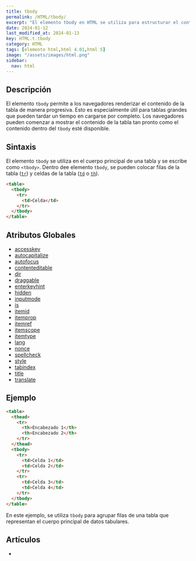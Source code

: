 ```yaml
---
title: tbody
permalink: /HTML/tbody/
excerpt: "El elemento tbody en HTML se utiliza para estructurar el contenido principal de una tabla de manera progresiva, permitiendo que los navegadores muestren la tabla a medida que se carga."
date: 2024-01-12
last_modified_at: 2024-01-13
key: HTML.t.tbody
category: HTML
tags: [elemento html,html 4.01,html 5]
image: "/assets/images/html.png"
sidebar:
  nav: html
---
```


## Descripción


El elemento `tbody` permite a los navegadores renderizar el contenido de la tabla de manera progresiva. Esto es especialmente útil para tablas grandes que pueden tardar un tiempo en cargarse por completo. Los navegadores pueden comenzar a mostrar el contenido de la tabla tan pronto como el contenido dentro del `tbody` esté disponible.


## Sintaxis


El elemento `tbody` se utiliza en el cuerpo principal de una tabla y se escribe como `<tbody>`. Dentro dee elemento `tbody`, se pueden colocar filas de la tabla ([`tr`](https://www.w3api.com/HTML/tr/)) y celdas de la tabla ([`td`](https://www.w3api.com/HTML/td/) o [`th`](https://www.w3api.com/HTML/th/)).


```html
<table>
  <tbody>
    <tr>
      <td>Celda</td>
    </tr>
  </tbody>
</table>
```


## Atributos Globales

- [accesskey](https://www.w3api.com/HTML/accesskey/)
- [autocapitalize](https://www.w3api.com/HTML/autocapitalize/)
- [autofocus](https://www.w3api.com/HTML/autofocus/)
- [contenteditable](https://www.w3api.com/HTML/contenteditable/)
- [dir](https://www.w3api.com/HTML/dir/)
- [draggable](https://www.w3api.com/HTML/draggable/)
- [enterkeyhint](https://www.w3api.com/HTML/enterkeyhint/)
- [hidden](https://www.w3api.com/HTML/hidden/)
- [inputmode](https://www.w3api.com/HTML/inputmode/)
- [is](https://www.w3api.com/HTML/is/)
- [itemid](https://www.w3api.com/HTML/itemid/)
- [itemprop](https://www.w3api.com/HTML/itemprop/)
- [itemref](https://www.w3api.com/HTML/itemref/)
- [itemscope](https://www.w3api.com/HTML/itemscope/)
- [itemtype](https://www.w3api.com/HTML/itemtype/)
- [lang](https://www.w3api.com/HTML/lang/)
- [nonce](https://www.w3api.com/HTML/nonce/)
- [spellcheck](https://www.w3api.com/HTML/spellcheck/)
- [style](https://www.w3api.com/HTML/style/)
- [tabindex](https://www.w3api.com/HTML/tabindex/)
- [title](https://www.w3api.com/HTML/title/)
- [translate](https://www.w3api.com/HTML/translate/)

## Ejemplo


```html
<table>
  <thead>
    <tr>
      <th>Encabezado 1</th>
      <th>Encabezado 2</th>
    </tr>
  </thead>
  <tbody>
    <tr>
      <td>Celda 1</td>
      <td>Celda 2</td>
    </tr>
    <tr>
      <td>Celda 3</td>
      <td>Celda 4</td>
    </tr>
  </tbody>
</table>

```


En este ejemplo, se utiliza `tbody` para agrupar filas de una tabla que representan el cuerpo principal de datos tabulares.


## Artículos

- 
